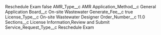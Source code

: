 <?xml version="1.0" encoding="UTF-8"?>
<CustomMetadata xmlns="http://soap.sforce.com/2006/04/metadata" xmlns:xsi="http://www.w3.org/2001/XMLSchema-instance" xmlns:xsd="http://www.w3.org/2001/XMLSchema">
    <label>Reschedule Exam</label>
    <protected>false</protected>
    <values>
        <field>AMR_Type__c</field>
        <value xsi:type="xsd:string">AMR</value>
    </values>
    <values>
        <field>Application_Method__c</field>
        <value xsi:type="xsd:string">General Application</value>
    </values>
    <values>
        <field>Board__c</field>
        <value xsi:type="xsd:string">On-site Wastewater</value>
    </values>
    <values>
        <field>Generate_Fee__c</field>
        <value xsi:type="xsd:boolean">true</value>
    </values>
    <values>
        <field>License_Type__c</field>
        <value xsi:type="xsd:string">On-site Wastewater Designer</value>
    </values>
    <values>
        <field>Order_Number__c</field>
        <value xsi:type="xsd:double">11.0</value>
    </values>
    <values>
        <field>Sections__c</field>
        <value xsi:type="xsd:string">License Information,Review and Submit</value>
    </values>
    <values>
        <field>Service_Request_Type__c</field>
        <value xsi:type="xsd:string">Reschedule Exam</value>
    </values>
</CustomMetadata>
